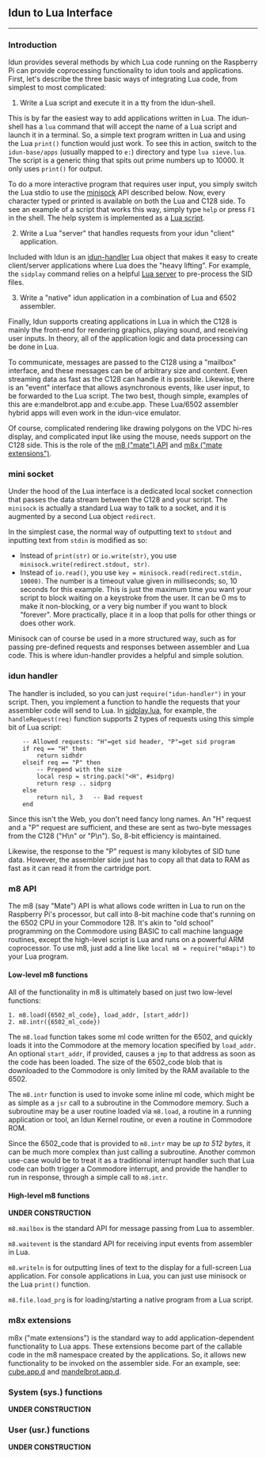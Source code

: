## Idun to Lua Interface
---

### Introduction

Idun provides several methods by which Lua code running on the Raspberry Pi can provide coprocessing functionality to idun tools and applications. First, let's describe the three basic ways of integrating Lua code, from simplest to most complicated:

1. Write a Lua script and execute it in a tty from the idun-shell.

This is by far the easiest way to add applications written in Lua. The idun-shell has a `lua` command that will accept the name of a Lua script and launch it in a terminal. So, a simple text program written in Lua and using the Lua `print()` function would just work. To see this in action, switch to the `idun-base/apps` (usually mapped to `e:`) directory and type `lua sieve.lua`. The script is a generic thing that spits out prime numbers up to 10000. It only uses `print()` for output.

To do a more interactive program that requires user input, you simply switch the Lua stdio to use the [minisock](#mini-socket) API described below. Now, every character typed or printed is available on both the Lua and C128 side. To see an example of a script that works this way, simply type `help` or press `F1` in the shell. The help system is implemented as a [Lua script](https://github.com/idun-project/idun-cartridge/cbm/resc/help.lua).

2. Write a Lua "server" that handles requests from your idun "client" application.

Included with Idun is an [idun-handler](#idun-handler) Lua object that makes it easy to create client/server applications where Lua does the "heavy lifting". For example, the `sidplay` command relies on a helpful [Lua server](https://github.com/idun-project/idun-cartridge/cbm/resc/sidplay.lua) to pre-process the SID files. 

3. Write a "native" idun application in a combination of Lua and 6502 assembler.

Finally, Idun supports creating applications in Lua in which the C128 is mainly the front-end for rendering graphics, playing sound, and receiving user inputs. In theory, all of the application logic and data processing can be done in Lua. 

To communicate, messages are passed to the C128 using a "mailbox" interface, and these messages can be of arbitrary size and content. Even streaming data as fast as the C128 can handle it is possible. Likewise, there is an "event" interface that allows asynchronous events, like user input, to be forwarded to the Lua script. The two best, though simple, examples of this are e:mandelbrot.app and e:cube.app. These Lua/6502 assembler hybrid apps will even work in the idun-vice emulator.

Of course, complicated rendering like drawing polygons on the VDC hi-res display, and complicated input like using the mouse, needs support on the C128 side. This is the role of the [m8 ("mate") API](#m8-api) and [m8x ("mate extensions")](#m8x-extensions).

### mini socket

Under the hood of the Lua interface is a dedicated local socket connection that passes the data stream between the C128 and your script. The `minisock` is actually a standard Lua way to talk to a socket, and it is augmented by a second Lua object `redirect`.

In the simplest case, the normal way of outputting text to `stdout` and inputting text from `stdin` is modified as so:

- Instead of `print(str)` or `io.write(str)`, you use `minisock.write(redirect.stdout, str)`.
- Instead of `io.read()`, you use `key = minisock.read(redirect.stdin, 10000)`. The number is a timeout value given in milliseconds; so, 10 seconds for this example. This is just the maximum time you want your script to block waiting on a keystroke from the user. It can be 0 ms to make it non-blocking, or a very big number if you want to block "forever". More practically, place it in a loop that polls for other things or does other work.

Minisock can of course be used in a more structured way, such as for passing pre-defined requests and responses between assembler and Lua code. This is where idun-handler provides a helpful and simple solution.

### idun handler

The handler is included, so you can just `require("idun-handler")` in your script. Then, you implement a function to handle the requests that your assembler code will send to Lua. In [sidplay.lua](https://github.com/idun-project/idun-cartridge/cbm/resc/sidplay.lua), for example, the `handleRequest(req)` function supports 2 types of requests using this simple bit of Lua script:

```
	-- Allowed requests: "H"=get sid header, "P"=get sid program
	if req == "H" then
		return sidhdr
	elseif req == "P" then
		-- Prepend with the size
		local resp = string.pack("<H", #sidprg)
		return resp .. sidprg
	else
		return nil, 3  	-- Bad request
	end
```
Since this isn't the Web, you don't need fancy long names. An "H" request and a "P" request are sufficient, and these are sent as two-byte messages from the C128 ("H\n" or "P\n"). So, 8-bit efficiency is maintained.

Likewise, the response to the "P" request is many kilobytes of SID tune data. However, the assembler side just has to copy all that data to RAM as fast as it can read it from the cartridge port.

### m8 API

The m8 (say "Mate") API is what allows code written in Lua to run on the Raspberry Pi's processor, but call into 8-bit machine code that's running on the 6502 CPU in your Commodore 128. It's akin to "old school" programming on the Commodore using BASIC to call machine language routines, except the high-level script is Lua and runs on a powerful ARM coprocessor. To use m8, just add a line like `local m8 = require("m8api")` to your Lua program.

#### Low-level m8 functions

All of the functionality in m8 is ultimately based on just two low-level functions:

```
1. m8.load({6502_ml_code}, load_addr, [start_addr])
2. m8.intr({6502_ml_code})
```

The `m8.load` function takes some ml code written for the 6502, and quickly loads it into the Commodore at the memory location specified by `load_addr`. An optional `start_addr`, if provided, causes a `jmp` to that address as soon as the code has been loaded. The size of the 6502_code blob that is downloaded to the Commodore is only limited by the RAM available to the 6502.

The `m8.intr` function is used to invoke some inline ml code, which might be as simple as a `jsr` call to a subroutine in the Commodore memory. Such a subroutine may be a user routine loaded via `m8.load`, a routine in a running application or tool, an Idun Kernel routine, or even a  routine in Commodore ROM.

Since the 6502_code that is provided to `m8.intr` may be _up to 512 bytes_, it can be much more complex than just calling a subroutine. Another common use-case would be to treat it as a traditional interrupt handler such that Lua code can both trigger a Commodore interrupt, and provide the handler to run in response, through a simple call to `m8.intr`.

#### High-level m8 functions

__UNDER CONSTRUCTION__

`m8.mailbox` is the standard API for message passing from Lua to assembler.

`m8.waitevent` is the standard API for receiving input events from assembler in Lua.

`m8.writeln` is for outputting lines of text to the display for a full-screen Lua application. For console applications in Lua, you can just use minisock or the Lua `print()` function.

`m8.file.load_prg` is for loading/starting a native program from a Lua script.

### m8x extensions

m8x ("mate extensions") is the standard way to add application-dependent functionality to Lua apps. These extensions become part of the callable code in the m8 namespace created by the applications. So, it allows new functionality to be invoked on the assembler side. For an example, see: [cube.app.d](https://github.com/idun-project/idun-cartridge/samples/cube.app.d/) and [mandelbrot.app.d](https://github.com/idun-project/idun-cartridge/samples/mandelbrot.app.d/).

### System (sys.) functions

__UNDER CONSTRUCTION__

### User (usr.) functions

__UNDER CONSTRUCTION__
